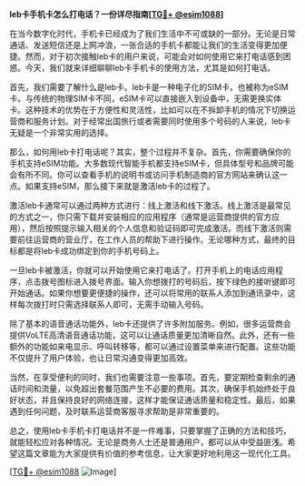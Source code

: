 **leb卡手机卡怎么打电话？一份详尽指南[[TG💪+ @esim1088](https://t.me/s/esim1088)]**

在当今数字化时代，手机卡已经成为了我们生活中不可或缺的一部分。无论是日常通话、发送短信还是上网冲浪，一张合适的手机卡都能让我们的生活变得更加便捷。然而，对于初次接触leb卡的用户来说，可能会对如何使用它来打电话感到困惑。今天，我们就来详细聊聊leb卡手机卡的使用方法，尤其是如何打电话。

首先，我们需要了解什么是leb卡。leb卡是一种电子化的SIM卡，也被称为eSIM卡。与传统的物理SIM卡不同，eSIM卡可以直接嵌入到设备中，无需更换实体卡。这种技术的优势在于方便性和灵活性，比如可以在不拆卸手机的情况下切换运营商和服务计划。对于经常出国旅行或者需要同时使用多个号码的人来说，leb卡无疑是一个非常实用的选择。

那么，如何用leb卡打电话呢？其实，整个过程并不复杂。首先，你需要确保你的手机支持eSIM功能。大多数现代智能手机都支持eSIM卡，但具体型号和品牌可能会有所不同。你可以查看手机的说明书或访问手机制造商的官方网站来确认这一点。如果支持eSIM，那么接下来就是激活leb卡的过程了。

激活leb卡通常可以通过两种方式进行：线上激活和线下激活。线上激活是最常见的方式之一，你只需下载并安装相应的应用程序（通常是运营商提供的官方应用），然后按照提示输入相关的个人信息和验证码即可完成激活。而线下激活则需要前往运营商的营业厅，在工作人员的帮助下进行操作。无论哪种方式，最终的目标都是将leb卡成功绑定到你的手机号码上。

一旦leb卡被激活，你就可以开始使用它来打电话了。打开手机上的电话应用程序，点击拨号图标进入拨号界面。输入你想拨打的号码后，按下绿色的接听键即可开始通话。如果你想要更便捷的操作，还可以将常用的联系人添加到通讯录中，这样每次拨打时只需选择联系人即可，无需手动输入号码。

除了基本的语音通话功能外，leb卡还提供了许多附加服务。例如，很多运营商会提供VoLTE高清语音通话功能，这可以让通话质量更加清晰自然。此外，还有一些额外的功能如来电显示、呼叫转移等，都可以通过设置菜单来进行配置。这些功能不仅提升了用户体验，也让日常沟通变得更加高效。

当然，在享受便利的同时，我们也需要注意一些事项。首先，要定期检查剩余的通话时间和流量，以免超出套餐范围产生不必要的费用。其次，确保手机始终处于良好状态，并且保持良好的网络连接，这样才能保证通话质量和稳定性。最后，如果遇到任何问题，及时联系运营商客服寻求帮助是非常重要的。

总之，使用leb卡手机卡打电话并不是一件难事，只要掌握了正确的方法和技巧，就能轻松应对各种情况。无论是商务人士还是普通用户，都可以从中受益匪浅。希望这篇文章能为大家提供有价值的参考信息，让大家更好地利用这一现代化工具。

[[TG💪+ @esim1088](https://t.me/s/esim1088) ![Image](https://i.postimg.cc/4NQfJmqS/Snipaste-2025-05-13-00-14-12.png)]